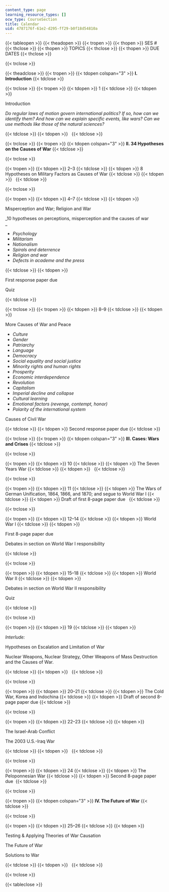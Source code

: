 ```yaml
---
content_type: page
learning_resource_types: []
ocw_type: CourseSection
title: Calendar
uid: 4787176f-61e2-d295-ff29-b0f18d54810a
---
```


{{< tableopen >}}
{{< theadopen >}}
{{< tropen >}}
{{< thopen >}}
SES #
{{< thclose >}}
{{< thopen >}}
TOPICS
{{< thclose >}}
{{< thopen >}}
DUE DATES
{{< thclose >}}

{{< trclose >}}

{{< theadclose >}}
{{< tropen >}}
{{< tdopen colspan="3" >}}
**I. Introduction**
{{< tdclose >}}

{{< trclose >}}
{{< tropen >}}
{{< tdopen >}}
1
{{< tdclose >}}
{{< tdopen >}}


Introduction

_Do regular laws of motion govern international politics? If so, how can we identify them? And how can we explain specific events, like wars? Can we use methods like those of the natural sciences?_


{{< tdclose >}}
{{< tdopen >}}
 
{{< tdclose >}}

{{< trclose >}}
{{< tropen >}}
{{< tdopen colspan="3" >}}
**II. 34 Hypotheses on the Causes of War**
{{< tdclose >}}

{{< trclose >}}

{{< tropen >}}
{{< tdopen >}}
2–3
{{< tdclose >}}
{{< tdopen >}}
8 Hypotheses on Military Factors as Causes of War
{{< tdclose >}}
{{< tdopen >}}
 
{{< tdclose >}}

{{< trclose >}}

{{< tropen >}}
{{< tdopen >}}
4–7
{{< tdclose >}}
{{< tdopen >}}


Misperception and War; Religion and War

_10 hypotheses on perceptions, misperception and the causes of war  
_

*   _Psychology_
*   _Militarism_
*   _Nationalism_
*   _Spirals and deterrence_
*   _Religion and war_
*   _Defects in academe and the press_


{{< tdclose >}}
{{< tdopen >}}


First response paper due

Quiz


{{< tdclose >}}

{{< trclose >}}
{{< tropen >}}
{{< tdopen >}}
8–9
{{< tdclose >}}
{{< tdopen >}}


More Causes of War and Peace

*   _Culture_
*   _Gender_
*   _Patriarchy_
*   _Language_
*   _Democracy_
*   _Social equality and social justice_
*   _Minority rights and human rights_
*   _Prosperity_
*   _Economic interdependence_
*   _Revolution_
*   _Capitalism_
*   _Imperial decline and collapse_
*   _Cultural learning_
*   _Emotional factors (revenge, contempt, honor)_
*   _Polarity of the international system_

Causes of Civil War


{{< tdclose >}}
{{< tdopen >}}
Second response paper due
{{< tdclose >}}

{{< trclose >}}
{{< tropen >}}
{{< tdopen colspan="3" >}}
**III. Cases: Wars and Crises**
{{< tdclose >}}

{{< trclose >}}

{{< tropen >}}
{{< tdopen >}}
10
{{< tdclose >}}
{{< tdopen >}}
The Seven Years War
{{< tdclose >}}
{{< tdopen >}}
 
{{< tdclose >}}

{{< trclose >}}

{{< tropen >}}
{{< tdopen >}}
11
{{< tdclose >}}
{{< tdopen >}}
The Wars of German Unification, 1864, 1866, and 1870; and segue to World War I
{{< tdclose >}}
{{< tdopen >}}
﻿Draft of first 8-page paper due ﻿ 
{{< tdclose >}}

{{< trclose >}}

{{< tropen >}}
{{< tdopen >}}
12–14
{{< tdclose >}}
{{< tdopen >}}
World War I
{{< tdclose >}}
{{< tdopen >}}


﻿First 8-page paper due   

Debates in section on World War I responsibility


{{< tdclose >}}

{{< trclose >}}

{{< tropen >}}
{{< tdopen >}}
15–18
{{< tdclose >}}
{{< tdopen >}}
World War II
{{< tdclose >}}
{{< tdopen >}}


Debates in section on World War II responsibility 

Quiz


{{< tdclose >}}

{{< trclose >}}

{{< tropen >}}
{{< tdopen >}}
19
{{< tdclose >}}
{{< tdopen >}}


_Interlude:_

Hypotheses on Escalation and Limitation of War

Nuclear Weapons, Nuclear Strategy, Other Weapons of Mass Destruction and the Causes of War.


{{< tdclose >}}
{{< tdopen >}}
 
{{< tdclose >}}

{{< trclose >}}

{{< tropen >}}
{{< tdopen >}}
20–21
{{< tdclose >}}
{{< tdopen >}}
The Cold War, Korea and Indochina
{{< tdclose >}}
{{< tdopen >}}
Draft of second 8-page paper due
{{< tdclose >}}

{{< trclose >}}

{{< tropen >}}
{{< tdopen >}}
22–23
{{< tdclose >}}
{{< tdopen >}}


The Israel-Arab Conflict

The 2003 U.S.-Iraq War


{{< tdclose >}}
{{< tdopen >}}
 
{{< tdclose >}}

{{< trclose >}}

{{< tropen >}}
{{< tdopen >}}
24
{{< tdclose >}}
{{< tdopen >}}
The Peloponnesian War
{{< tdclose >}}
{{< tdopen >}}
﻿Second 8-page paper due 
{{< tdclose >}}

{{< trclose >}}

{{< tropen >}}
{{< tdopen colspan="3" >}}
**IV. The Future of War**
{{< tdclose >}}

{{< trclose >}}

{{< tropen >}}
{{< tdopen >}}
25–26
{{< tdclose >}}
{{< tdopen >}}


Testing & Applying Theories of War Causation

The Future of War

Solutions to War


{{< tdclose >}}
{{< tdopen >}}
 
{{< tdclose >}}

{{< trclose >}}


{{< tableclose >}}